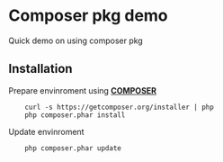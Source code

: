 Composer pkg demo
=================

Quick demo on using composer pkg

Installation
------------

Prepare envinroment using [__COMPOSER__](http://getcomposer.org)

        curl -s https://getcomposer.org/installer | php
        php composer.phar install


Update envinroment

        php composer.phar update
